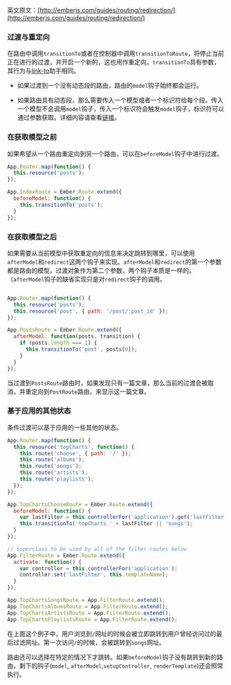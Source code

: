 英文原文：[http://emberjs.com/guides/routing/redirection/](http://emberjs.com/guides/routing/redirection/)

### 过渡与重定向

在路由中调用`transitionTo`或者在控制器中调用`transitionToRoute`，将停止当前正在进行的过渡，并开启一个新的，这也用作重定向。`transitionTo`具有参数，其行为与[link-to](/guides/templates/links)助手相同。

* 如果过渡到一个没有动态段的路由，路由的`model`钩子始终都会运行。

* 如果路由具有动态段，那么需要传入一个模型或者一个标识符给每个段。传入一个模型不会调用`model`钩子，传入一个标识符会触发`model`钩子，标识符可以通过参数获取。详细内容请查看[链接](/guides/templates/links)。

### 在获取模型之前

如果希望从一个路由重定向到另一个路由，可以在`beforeModel`钩子中进行过渡。

```javascript
App.Router.map(function() {
  this.resource('posts');
});

App.IndexRoute = Ember.Route.extend({
  beforeModel: function() {
    this.transitionTo('posts');
  }
});
```

### 在获取模型之后

如果需要从当前模型中获取重定向的信息来决定跳转到哪里，可以使用`afterModel`和`redirect`这两个钩子来实现。`afterModel`和`redirect`的第一个参数都是路由的模型，过渡对象作为第二个参数，两个钩子本质是一样的。（`afterModel`钩子的缺省实现只是对`redirect`钩子的调用。

```javascript

App.Router.map(function() {
  this.resource('posts');
  this.resource('post', { path: '/post/:post_id' });
});

App.PostsRoute = Ember.Route.extend({
  afterModel: function(posts, transition) {
    if (posts.length === 1) {
      this.transitionTo('post', posts[0]);
    }
  }
});
```

当过渡到`PostsRoute`路由时，如果发现只有一篇文章，那么当前的过渡会被取消，并重定向到`PostRoute`路由，来显示这一篇文章。

### 基于应用的其他状态

条件过渡可以基于应用的一些其他的状态。

```javascript
App.Router.map(function() {
  this.resource('topCharts', function() {
    this.route('choose', { path: '/' });
    this.route('albums');
    this.route('songs');
    this.route('artists');
    this.route('playlists');
  });
});

App.TopChartsChooseRoute = Ember.Route.extend({
  beforeModel: function() {
    var lastFilter = this.controllerFor('application').get('lastFilter');
    this.transitionTo('topCharts.' + lastFilter || 'songs');
  }
});

// Superclass to be used by all of the filter routes below
App.FilterRoute = Ember.Route.extend({
  activate: function() {
    var controller = this.controllerFor('application');
    controller.set('lastFilter', this.templateName);
  }
});

App.TopChartsSongsRoute = App.FilterRoute.extend();
App.TopChartsAlbumsRoute = App.FilterRoute.extend();
App.TopChartsArtistsRoute = App.FilterRoute.extend();
App.TopChartsPlaylistsRoute = App.FilterRoute.extend();
```

在上面这个例子中，用户浏览到`/`网址的时候会被立即跳转到用户曾经访问过的最后过滤网址。第一次访问`/`的时候，会被跳转到`songs`网址。

路由还可以选择在特定的情况下才跳转。如果`beforeModel`钩子没有跳转到新的路由，剩下的钩子(`model`, `afterModel`,`setupController`, `renderTemplate`)还会照常执行。
